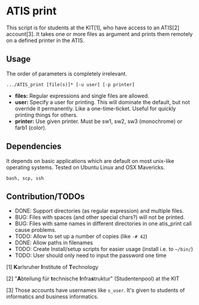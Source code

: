 # ATIS print

This script is for students at the KIT[1], who have access to an ATIS[2] account[3]. It takes one or more files as argument and prints them remotely on a defined printer in the ATIS.

## Usage

The order of parameters is completely irrelevant.

    .../ATIS_print [file(s)]* [-u user] [-p printer]

- **files:** Regular expressions and single files are allowed.
- **user:** Specify a user for printing. This will dominate the default, but not override it permanently. Like a one-time-ticket. Useful for quickly printing things for others.
- **printer:** Use given printer. Must be sw1, sw2, sw3 (monochrome) or farb1 (color).

## Dependencies

It depends on basic applications which are default on most unix-like operating systems. Tested on Ubuntu Linux and OSX Mavericks. 

    bash, scp, ssh

## Contribution/TODOs

- DONE: Support directories (as regular expression) and multiple files.
- BUG: Files with spaces (and other special chars?) will not be printed.
- BUG: Files with same names in different directories in one atis\_print call cause problems.
- TODO: Allow to set up a number of copies (like `-# 42`)
- DONE: Allow paths in filenames
- TODO: Create Install/setup scripts for easier usage (install i.e. to `~/bin/`)
- TODO: User should only need to input the password one time

[1] **K**arlsruher **I**nstitute of **T**echnology

[2] "**A**bteilung für **t**echnische **I**nfra**s**truktur" (Studentenpool) at the KIT

[3] Those accounts have usernames like `s_user`. It's given to students of informatics and business informatics.
